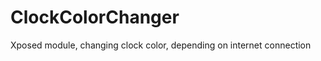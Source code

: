 ClockColorChanger
=================

Xposed module, changing clock color, depending on internet connection
